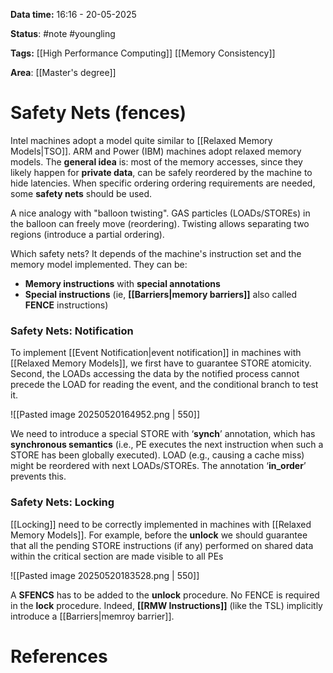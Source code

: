 **Data time:** 16:16 - 20-05-2025

**Status**: #note #youngling 

**Tags:** [[High Performance Computing]] [[Memory Consistency]]

**Area**: [[Master's degree]]
# Safety Nets (fences)

Intel machines adopt a model quite similar to [[Relaxed Memory Models|TSO]]. ARM and Power (IBM) machines adopt relaxed memory models. The **general idea** is: most of the memory accesses, since they likely happen for **private data**, can be safely reordered by the machine to hide latencies. When specific ordering ordering requirements are needed, some **safety nets** should be used. 

A nice analogy with "balloon twisting". GAS particles (LOADs/STOREs) in the balloon can freely move (reordering). Twisting allows separating two regions (introduce a partial ordering).

Which safety nets? It depends of the machine's instruction set and the memory model implemented. They can be:
- **Memory instructions** with **special annotations**
- **Special instructions** (ie, **[[Barriers|memory barriers]]** also called **FENCE** instructions)

### Safety Nets: Notification
To implement [[Event Notification|event notification]] in machines with [[Relaxed Memory Models]], we first have to guarantee STORE atomicity. Second, the LOADs accessing the data by the notified process cannot precede the LOAD for reading the event, and the conditional branch to test it.

![[Pasted image 20250520164952.png | 550]]

We need to introduce a special STORE with ‘**synch**’ annotation, which has **synchronous semantics** (i.e., PE executes the next instruction when such a STORE has been globally executed). LOAD (e.g., causing a cache miss) might be reordered with next LOADs/STOREs. The annotation ‘**in_order**’ prevents this.
### Safety Nets: Locking
[[Locking]] need to be correctly implemented in machines with [[Relaxed Memory Models]]. For example, before the **unlock** we should guarantee that all the pending STORE instructions (if any) performed on shared data within the critical section are made visible to all PEs

![[Pasted image 20250520183528.png | 550]]

A **SFENCS** has to be added to the **unlock** procedure. No FENCE is required in the **lock** procedure. Indeed, **[[RMW Instructions]]** (like the TSL) implicitly introduce a [[Barriers|memroy barrier]].
# References